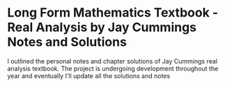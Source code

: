 # Long Form Mathematics Textbook - Real Analysis by Jay Cummings Notes and Solutions

I outlined the personal notes and chapter solutions of Jay Cummings real analysis textbook.
The project is undergoing development throughout the year and eventually I'll update all the solutions and notes

